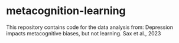 # metacognition-learning

This repository contains code for the data analysis from: Depression impacts metacognitive biases, but not learning. Sax et al., 2023